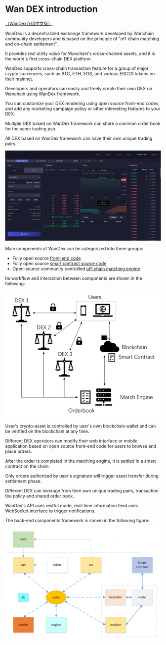 # Wan DEX introduction

[（WanDex介绍中文版）](./wan-dex-introduction-zh.md)

WanDex is a decentralized exchange framework developed by Wanchain community developers and is based on the principle of "off-chain matching and on-chain settlement".

It provides real utility value for Wanchain's cross-chained assets, and it is the world's first cross-chain DEX platform.

WanDex supports cross-chain transaction feature for a group of major crypto-currencies, such as BTC, ETH, EOS, and various ERC20 tokens on their mainnet.

Developers and operators can easily and freely create their own DEX on Wanchain using WanDex framework.

You can customize your DEX rendering using open source front-end codes, and add any marketing campaign policy or other interesting features to your DEX.

Multiple DEX based on WanDex framework can share a common order book for the same trading pair.

All DEX based on WanDex framework can have their own unique trading pairs.


![UI](./media/01wandex.png)

Main components of WanDex can be categorized into three groups:

- Fully open source [front-end code](https://github.com/wandevs/dex-front-end)
- Fully open source [smart contract source code](https://github.com/wandevs/dex-smart-contract)
- Open-source community controlled [off-chain matching engine](https://demodex.wandevs.org:43001/)

Its workflow and interaction between components are shown in the following:

![workflow and interaction between components](./media/02wandex.png)

User's crypto-asset is controlled by user's own blockchain wallet and can be verified on the blockchain at any time.

Different DEX operators can modify their web interface or mobile application based on open source front-end code for users to browse and place orders.

After the order is completed in the matching engine, it is settled in a smart contract on the chain.

Only orders authorized by user's signature will trigger asset transfer during settlement phase.

Different DEX can leverage from their own unique trading pairs, transaction fee policy and shared order book.

WanDex's API uses restful mode, real-time information feed uses WebSocket interface to trigger notifications.

The back-end components framework is shown in the following figure:

![schematic diagram of back-end frame](./media/03wandex.png)
